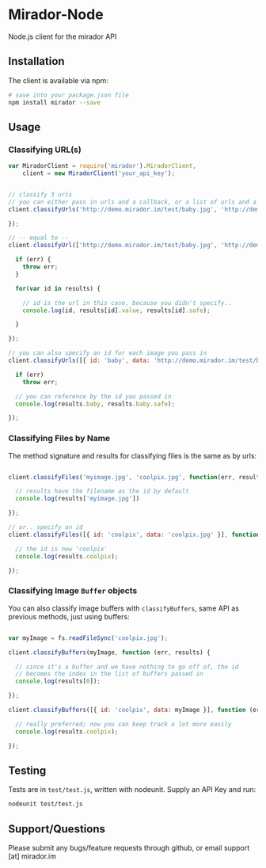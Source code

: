 # Mirador-Node
Node.js client for the mirador API

## Installation

The client is available via npm:

```bash
# save into your package.json file
npm install mirador --save
```

## Usage

### Classifying URL(s)

```javascript
var MiradorClient = require('mirador').MiradorClient,
    client = new MiradorClient('your_api_key');


// classify 3 urls
// you can either pass in urls and a callback, or a list of urls and a callback
client.classifyUrls('http://demo.mirador.im/test/baby.jpg', 'http://demo.mirador.im/test/sfw.jpg', function (err, results) {

});

// -- equal to --
client.classifyUrl(['http://demo.mirador.im/test/baby.jpg', 'http://demo.mirador.im/test/sfw.jpg'], function (err, results) {

  if (err) {
    throw err;
  }

  for(var id in results) {

    // id is the url in this case, because you didn't specify..
    console.log(id, results[id].value, results[id].safe);

  }

});

// you can also specify an id for each image you pass in
client.classifyUrls([{ id: 'baby', data: 'http://demo.mirador.im/test/baby.jpg'}], function (err, results) {

  if (err)
    throw err;

  // you can reference by the id you passed in
  console.log(results.baby, results.baby.safe);

});

```

### Classifying Files by Name

The method signature and results for classifying files is the same as by urls:

```javascript

client.classifyFiles('myimage.jpg', 'coolpix.jpg', function(err, results) {

  // results have the filename as the id by default
  console.log(results['myimage.jpg'])  

});

// or.. specify an id
client.classifyFiles([{ id: 'coolpix', data: 'coolpix.jpg' }], function (err, results) {

  // the id is now 'coolpix'
  console.log(results.coolpix);

});

```

### Classifying Image `Buffer` objects

You can also classify image buffers with `classifyBuffers`, same API as previous methods, just using buffers:

```javascript

var myImage = fs.readFileSync('coolpix.jpg');

client.classifyBuffers(myImage, function (err, results) { 

  // since it's a buffer and we have nothing to go off of, the id
  // becomes the index in the list of buffers passed in
  console.log(results[0]);

});

client.classifyBuffers([{ id: 'coolpix', data: myImage }], function (err, results) {

  // really preferred; now you can keep track a lot more easily
  console.log(results.coolpix);

});

```

## Testing

Tests are in `test/test.js`, written with nodeunit. Supply an API Key and run:

```bash
nodeunit test/test.js
```

## Support/Questions

Please submit any bugs/feature requests through github, or email support [at] mirador.im
